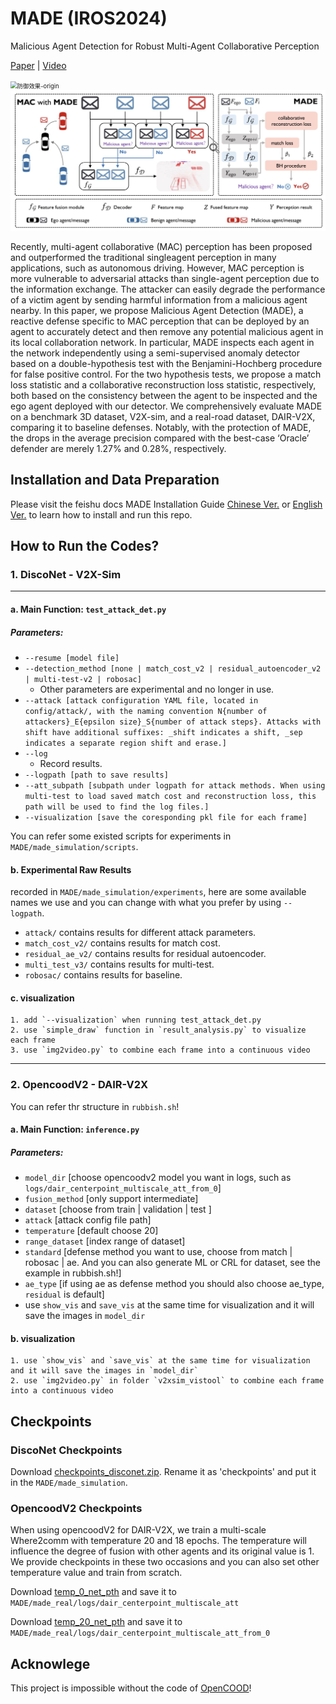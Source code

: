 # MADE (IROS2024)

Malicious Agent Detection for Robust Multi-Agent Collaborative Perception

[Paper](https://arxiv.org/abs/2310.11901) | [Video](https://youtu.be/EmqhmzEQ0Y0?si=cGPx6TGaFasKTCbA) 

<img src="./images/防御效果-origin.gif" alt="防御效果-origin" style="zoom:67%;" />

<img src="./images/pipeline-of-made.png" alt="pipeline-of-made" style="zoom:67%;" />

Recently, multi-agent collaborative (MAC) perception has been proposed and outperformed the traditional singleagent perception in many applications, such as autonomous driving. However, MAC perception is more vulnerable to adversarial attacks than single-agent perception due to the information exchange. The attacker can easily degrade the performance of a victim agent by sending harmful information from a malicious agent nearby. In this paper, we propose Malicious Agent Detection (MADE), a reactive defense specific to MAC perception that can be deployed by an agent to accurately detect and then remove any potential malicious agent in its local collaboration network. In particular, MADE inspects each agent in the network independently using a semi-supervised anomaly detector based on a double-hypothesis test with the Benjamini-Hochberg procedure for false positive control. For the two hypothesis tests, we propose a match loss statistic and a collaborative reconstruction loss statistic, respectively, both based on the consistency between the agent to be inspected and the ego agent deployed with our detector. We comprehensively evaluate MADE on a benchmark 3D dataset, V2X-sim, and a real-road dataset, DAIR-V2X, comparing it to baseline defenses. Notably, with the protection of MADE, the drops in the average precision compared with the best-case ‘Oracle’ defender are merely 1.27% and 0.28%, respectively.

## Installation and Data Preparation

Please visit the feishu docs MADE Installation Guide [Chinese Ver.](https://udtkdfu8mk.feishu.cn/wiki/Iz0zwkoMMiYkeAkehiVcaUYPndg?from=from_copylink) or [English Ver.](https://udtkdfu8mk.feishu.cn/wiki/JWYgwvKNciJS6lk55imcPuwZnqh?from=from_copylink) to learn how to install and run this repo. 

## How to Run the Codes?

### 1. DiscoNet - V2X-Sim 

---

#### a. Main Function: `test_attack_det.py`

##### Parameters:
- `--resume [model file]`
- `--detection_method [none | match_cost_v2 | residual_autoencoder_v2 | multi-test-v2 | robosac]`
    - Other parameters are experimental and no longer in use.
- `--attack [attack configuration YAML file, located in config/attack/, with the naming convention N{number of attackers}_E{epsilon size}_S{number of attack steps}. Attacks with shift have additional suffixes: _shift indicates a shift, _sep indicates a separate region shift and erase.]`
- `--log` 
    - Record results.
- `--logpath [path to save results]`
- `--att_subpath [subpath under logpath for attack methods. When using multi-test to load saved match cost and reconstruction loss, this path will be used to find the log files.]`
- `--visualization [save the coresponding pkl file for each frame]`

You can refer some existed scripts for experiments in `MADE/made_simulation/scripts`.

#### b. **Experimental Raw Results** 

recorded in `MADE/made_simulation/experiments`, here are some available names we use and you can change with what you prefer by using `--logpath`.

- `attack/` contains results for different attack parameters.
- `match_cost_v2/` contains results for match cost.
- `residual_ae_v2/` contains results for residual autoencoder.
- `multi_test_v3/` contains results for multi-test.
- `robosac/` contains results for baseline.

#### c. visualization

 	1. add `--visualization` when running test_attack_det.py
 	2. use `simple_draw` function in `result_analysis.py` to visualize each frame
 	3. use `img2video.py` to combine each frame into a continuous video

---

### 2. OpencoodV2 - DAIR-V2X

You can refer thr structure in `rubbish.sh`!

#### a. Main Function: `inference.py`

##### Parameters:

- `model_dir` [choose opencoodv2 model you want in logs, such as `logs/dair_centerpoint_multiscale_att_from_0`]
- `fusion_method` [only support intermediate]
- `dataset` [choose from train | validation | test ]
- `attack` [attack config file path]
- `temperature` [default choose 20]
- `range_dataset` [index range of dataset]
- `standard` [defense method you want to use, choose from match | robosac | ae. And you can also generate ML or CRL for dataset, see the example in rubbish.sh!]
- `ae_type` [if using ae as defense method you should also choose ae_type, `residual` is default]
- use `show_vis` and `save_vis` at the same time for visualization and it will save the images in `model_dir`

#### b. visualization

 	1. use `show_vis` and `save_vis` at the same time for visualization and it will save the images in `model_dir`
 	2. use `img2video.py` in folder `v2xsim_vistool` to combine each frame into a continuous video

## Checkpoints

### DiscoNet Checkpoints

Download [checkpoints_disconet.zip](https://drive.google.com/file/d/1TamrHNcIWz-IgQmvjXmw5JrCfMINvO5U/view?usp=sharing). Rename it as 'checkpoints' and put it in the  `MADE/made_simulation`.

### OpencoodV2 Checkpoints

When using opencoodV2 for DAIR-V2X, we train a multi-scale Where2comm with temperature 20 and 18 epochs. The temperature will influence the  degree of fusion with other agents and its original value is 1. We provide checkpoints in these two occasions and you can also set other temperature value and train from scratch.

Download [temp_0_net_pth](https://drive.google.com/file/d/1FF9Te3-RpfQo0XAnGyIHzyhUOPkvNPr5/view?usp=sharing) and save it to `MADE/made_real/logs/dair_centerpoint_multiscale_att`

Download [temp_20_net_pth](https://drive.google.com/file/d/1ras2T5-rqO7qgKZqdRMOCWMcwYfd76d3/view?usp=sharing) and save it to `MADE/made_real/logs/dair_centerpoint_multiscale_att_from_0`

## Acknowlege

This project is impossible without the code of [OpenCOOD](https://github.com/DerrickXuNu/OpenCOOD)! 

 
